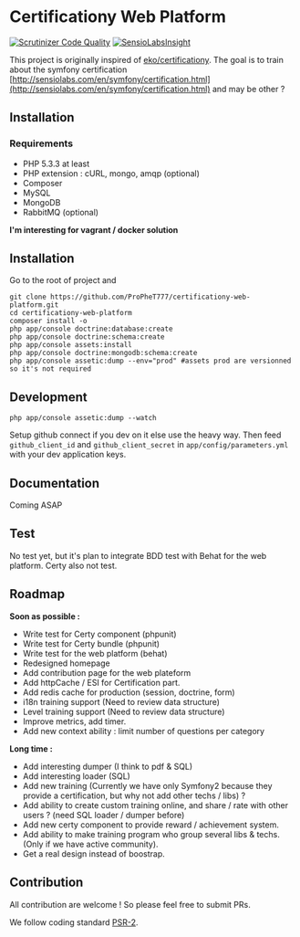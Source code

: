 Certificationy Web Platform
============================

[![Scrutinizer Code Quality](https://scrutinizer-ci.com/g/ProPheT777/certificationy-web-platform/badges/quality-score.png?b=master)](https://scrutinizer-ci.com/g/ProPheT777/certificationy-web-platform/?branch=master) [![SensioLabsInsight](https://insight.sensiolabs.com/projects/fcf9e36d-0eb4-40c9-a1de-2d3fc13d27a9/mini.png)](https://insight.sensiolabs.com/projects/fcf9e36d-0eb4-40c9-a1de-2d3fc13d27a9)

This project is originally inspired of [eko/certificationy](https://github.com/eko/certificationy).
The goal is to train about the symfony certification [http://sensiolabs.com/en/symfony/certification.html](http://sensiolabs.com/en/symfony/certification.html) and may be other ?

Installation
-------------

### Requirements ###
* PHP 5.3.3 at least
* PHP extension : cURL, mongo, amqp (optional)
* Composer
* MySQL
* MongoDB
* RabbitMQ (optional)

**I'm interesting for vagrant / docker solution**

Installation
-------------

Go to the root of project and

```shell
git clone https://github.com/ProPheT777/certificationy-web-platform.git
cd certificationy-web-platform
composer install -o
php app/console doctrine:database:create
php app/console doctrine:schema:create
php app/console assets:install
php app/console doctrine:mongodb:schema:create
php app/console assetic:dump --env="prod" #assets prod are versionned so it's not required
```

Development
-----------

```shell
php app/console assetic:dump --watch
```

Setup github connect if you dev on it else use the heavy way. Then feed `github_client_id` and `github_client_secret` in `app/config/parameters.yml` with your dev application keys.

Documentation
--------------

Coming ASAP

Test
----

No test yet, but it's plan to integrate BDD test with Behat for the web platform.
Certy also not test.

Roadmap
-------

**Soon as possible :**
* Write test for Certy component (phpunit)
* Write test for Certy bundle (phpunit)
* Write test for the web platform (behat)
* Redesigned homepage
* Add contribution page for the web plateform
* Add httpCache / ESI for Certification part.
* Add redis cache for production (session, doctrine, form)
* i18n training support (Need to review data structure)
* Level training support (Need to review data structure)
* Improve metrics, add timer.
* Add new context ability : limit number of questions per category

**Long time :**
* Add interesting dumper (I think to pdf & SQL)
* Add interesting loader (SQL)
* Add new training (Currently we have only Symfony2 because they provide a certification, but why not add other techs / libs) ?
* Add ability to create custom training online, and share / rate with other users ? (need SQL loader / dumper before)
* Add new certy component to provide reward / achievement system.
* Add ability to make training program who group several libs & techs. (Only if we have active community).
* Get a real design instead of boostrap.



Contribution
-------------

All contribution are welcome ! So please feel free to submit PRs.

We follow coding standard [PSR-2](http://www.php-fig.org/psr/psr-2).